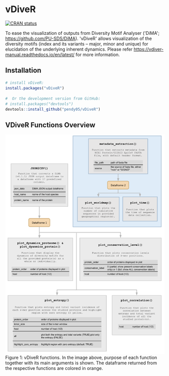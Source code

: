 # vDiveR

<!-- badges: start -->

[![CRAN status](https://www.r-pkg.org/badges/version/vDiveR)](https://CRAN.R-project.org/package=vDiveR)

<!-- badges: end -->

To ease the visualization of outputs from Diversity Motif Analyser ('DiMA';
<https://github.com/PU-SDS/DiMA>). 'vDiveR' allows visualization of the diversity
motifs (index and its variants – major, minor and unique) for elucidation of
the underlying inherent dynamics. Please refer <https://vdiver-manual.readthedocs.io/en/latest/>
for more information.

## Installation

```r
# install vDiveR:
install.packages("vDiveR")

#  Or the development version from GitHub:
# install.packages("devtools")
devtools::install_github("pendy05/vDiveR")

```

## VDiveR Functions Overview

<img src="man/figures/vdiver_overview_chart.png" alt="overview on vDiveR functions." />
Figure 1: vDiveR functions. In the image above, purpose of each function together with its main arguments is shown. The dataframe returned from the respective functions are colored in orange.
